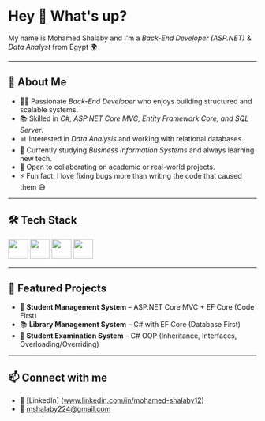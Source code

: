 # Hey 👋 What's up?

My name is Mohamed Shalaby and I'm a *Back-End Developer (ASP.NET)* & *Data Analyst* from Egypt 🌍  

---

## 🚀 About Me
- 👨‍💻 Passionate *Back-End Developer* who enjoys building structured and scalable systems.  
- 📚 Skilled in *C#, ASP.NET Core MVC, Entity Framework Core, and SQL Server*.  
- 📊 Interested in *Data Analysis* and working with relational databases.  
- 🌱 Currently studying *Business Information Systems* and always learning new tech.  
- 🤝 Open to collaborating on academic or real-world projects.  
- ⚡ Fun fact: I love fixing bugs more than writing the code that caused them 😅  

---

## 🛠 Tech Stack
<p>
  <img src="https://cdn.jsdelivr.net/gh/devicons/devicon/icons/csharp/csharp-original.svg" width="40"/> 
  <img src="https://cdn.jsdelivr.net/gh/devicons/devicon/icons/dot-net/dot-net-original.svg" width="40"/> 
  <img src="https://cdn.jsdelivr.net/gh/devicons/devicon/icons/microsoftsqlserver/microsoftsqlserver-plain.svg" width="40"/> 
  <img src="https://cdn.jsdelivr.net/gh/devicons/devicon/icons/git/git-original.svg" width="40"/> 
</p>

---

## 📂 Featured Projects
- 📘 **Student Management System** – ASP.NET Core MVC + EF Core (Code First)  
- 📚 **Library Management System** – C# with EF Core (Database First)  
- 📝 **Student Examination System** – C# OOP (Inheritance, Interfaces, Overloading/Overriding)  

---

## 📫 Connect with me
- 💼 [LinkedIn] (www.linkedin.com/in/mohamed-shalaby12)
- 📧 mshalaby224@gmail.com
